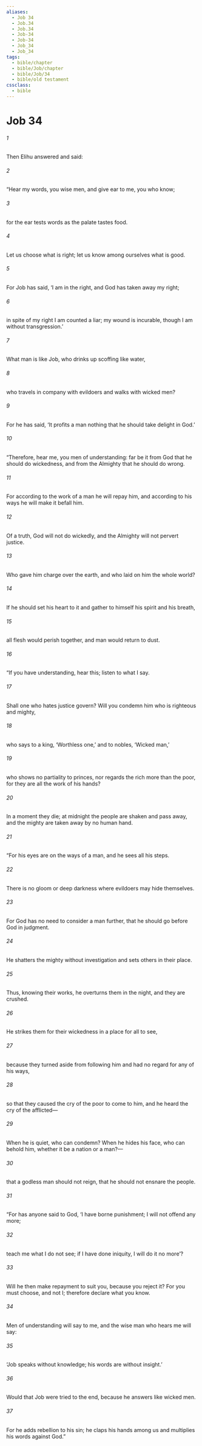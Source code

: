 ```yaml
---
aliases:
  - Job 34
  - Job.34
  - Job.34
  - Job-34
  - Job-34
  - Job_34
  - Job_34
tags:
  - bible/chapter
  - bible/Job/chapter
  - bible/Job/34
  - bible/old testament
cssclass:
  - bible
---
```


# Job 34

###### 1
Then Elihu answered and said:
###### 2
“Hear my words, you wise men, and give ear to me, you who know;
###### 3
for the ear tests words as the palate tastes food.
###### 4
Let us choose what is right; let us know among ourselves what is good.
###### 5
For Job has said, ‘I am in the right, and God has taken away my right;
###### 6
in spite of my right I am counted a liar; my wound is incurable, though I am without transgression.’
###### 7
What man is like Job, who drinks up scoffing like water,
###### 8
who travels in company with evildoers and walks with wicked men?
###### 9
For he has said, ‘It profits a man nothing that he should take delight in God.’
###### 10
“Therefore, hear me, you men of understanding: far be it from God that he should do wickedness, and from the Almighty that he should do wrong.
###### 11
For according to the work of a man he will repay him, and according to his ways he will make it befall him.
###### 12
Of a truth, God will not do wickedly, and the Almighty will not pervert justice.
###### 13
Who gave him charge over the earth, and who laid on him the whole world?
###### 14
If he should set his heart to it and gather to himself his spirit and his breath,
###### 15
all flesh would perish together, and man would return to dust.
###### 16
“If you have understanding, hear this; listen to what I say.
###### 17
Shall one who hates justice govern? Will you condemn him who is righteous and mighty,
###### 18
who says to a king, ‘Worthless one,’ and to nobles, ‘Wicked man,’
###### 19
who shows no partiality to princes, nor regards the rich more than the poor, for they are all the work of his hands?
###### 20
In a moment they die; at midnight the people are shaken and pass away, and the mighty are taken away by no human hand.
###### 21
“For his eyes are on the ways of a man, and he sees all his steps.
###### 22
There is no gloom or deep darkness where evildoers may hide themselves.
###### 23
For God has no need to consider a man further, that he should go before God in judgment.
###### 24
He shatters the mighty without investigation and sets others in their place.
###### 25
Thus, knowing their works, he overturns them in the night, and they are crushed.
###### 26
He strikes them for their wickedness in a place for all to see,
###### 27
because they turned aside from following him and had no regard for any of his ways,
###### 28
so that they caused the cry of the poor to come to him, and he heard the cry of the afflicted—
###### 29
When he is quiet, who can condemn? When he hides his face, who can behold him, whether it be a nation or a man?—
###### 30
that a godless man should not reign, that he should not ensnare the people.
###### 31
“For has anyone said to God, ‘I have borne punishment; I will not offend any more;
###### 32
teach me what I do not see; if I have done iniquity, I will do it no more’?
###### 33
Will he then make repayment to suit you, because you reject it? For you must choose, and not I; therefore declare what you know.
###### 34
Men of understanding will say to me, and the wise man who hears me will say:
###### 35
‘Job speaks without knowledge; his words are without insight.’
###### 36
Would that Job were tried to the end, because he answers like wicked men.
###### 37
For he adds rebellion to his sin; he claps his hands among us and multiplies his words against God.”


